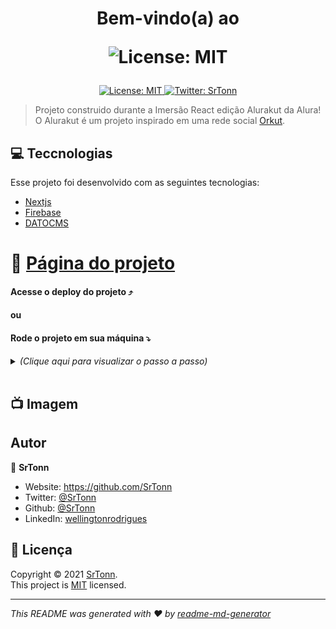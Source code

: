 <h1 align="center">Bem-vindo(a) ao <p><img alt="License: MIT" src="https://alurakut.vercel.app/logo.svg" /></p></h1>
<p align="center">
  <a href="https://github.com/srtonn/alurakut/blob/master/LICENSE" target="_blank">
    <img alt="License: MIT" src="https://img.shields.io/badge/License-MIT-yellow.svg" />
  </a>
  <a href="https://twitter.com/SrTonn" target="_blank">
    <img alt="Twitter: SrTonn" src="https://img.shields.io/twitter/follow/SrTonn.svg?style=social" />
  </a>
</p>

> Projeto construido durante a Imersão React edição Alurakut da Alura! <br>
> O Alurakut é um projeto inspirado em uma rede social [Orkut](https://pt.wikipedia.org/wiki/Orkut).

## 💻 Teccnologias

Esse projeto foi desenvolvido com as seguintes tecnologias:

- [Nextjs](https://nextjs.org/)
- [Firebase](https://firebase.google.com/)
- [DATOCMS](https://www.datocms.com/)

# 🏡 [Página do projeto](https://alurakut-srtonn.vercel.app/)

#### Acesse o deploy do projeto ⤴️
#### ou
#### Rode o projeto em sua máquina ⤵️

<details>
  <summary> <i>(Clique aqui para visualizar o passo a passo)</i> </summary><br/>

  <img alt="Last commit" src="https://img.shields.io/github/last-commit/srtonn/alurakut" />

  ## Clone o repositório
  ```sh
    git clone git@github.com:SrTonn/Alurakut.git
  ```

  ## Acesse a pasta do projeto
  ```bash
    cd alurakut
  ```

  ## Renomeie o arquivo .env.example para .env.local
  ```sh
    mv .env.example .env.local
  ```

  ## Preencha os campos do arquivo .env.local com as suas credenciais das APIs
  ### [DATOCMS](https://dashboard.datocms.com/projects)
  >Acesse sua página de admin do projeto e procure por "API TOKENS"

  ## Instale as dependências
  ```sh
  yarn install
  ```

  ## Rode o projeto

  ```sh
  yarn dev
  ```

  Acesse [http://localhost:3000](http://localhost:3000) em seu navegador para ver o resultado.
</details><br />

## 📺 Imagem

## Autor

👤 **SrTonn**

* Website: https://github.com/SrTonn
* Twitter: [@SrTonn](https://twitter.com/SrTonn)
* Github: [@SrTonn](https://github.com/SrTonn)
* LinkedIn: [wellingtonrodrigues](https://linkedin.com/in/wellingtonrodrigues)

## 📝 Licença

Copyright © 2021 [SrTonn](https://github.com/SrTonn).<br />
This project is [MIT](https://github.com/srtonn/alurakut/blob/master/LICENSE) licensed.

***
_This README was generated with ❤️ by [readme-md-generator](https://github.com/kefranabg/readme-md-generator)_